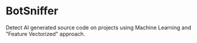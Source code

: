 # BotSniffer

Detect AI generated source code on projects using Machine Learning and "Feature Vectorized" approach.
